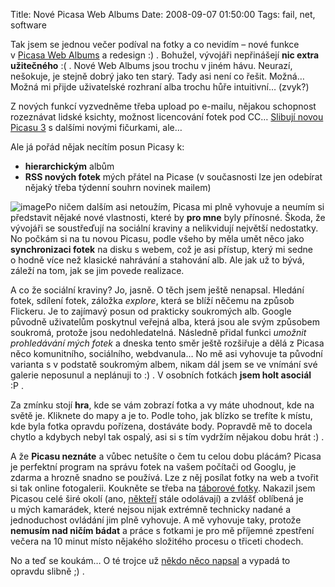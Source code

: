 Title: Nové Picasa Web Albums
Date: 2008-09-07 01:50:00
Tags: fail, net, software

Tak jsem se jednou večer podíval na fotky a co nevidím – nové
funkce v [Picasa Web Albums](http://picasaweb.google.cz/) a
redesign :) . Bohužel, vývojáři nepřinášejí
**nic extra užitečného** :( . Nové Web Albums jsou trochu v jiném
hávu. Neurazí, nešokuje, je stejně dobrý jako ten starý. Tady asi
není co řešit. Možná… Možná mi přijde uživatelské rozhraní alba
trochu hůře intuitivní… (zvyk?)

Z nových funkcí vyzvedněme třeba upload po e-mailu, nějakou
schopnost rozeznávat lidské ksichty, možnost licencování fotek pod
CC…
[Slibují novou Picasu 3](http://picasa.google.cz/intl/en_us/web/whatsnew.html) s dalšími
novými fičurkami, ale…

Ale já pořád nějak necítím posun Picasy k:

-   **hierarchickým** albům
-   **RSS nových fotek** mých přátel na Picase (v současnosti lze
    jen odebírat nějaký třeba týdenní souhrn novinek mailem)

![image](http://blog.javorek.net/image/69/)Po ničem dalším asi
netoužím, Picasa mi plně vyhovuje a neumím si představit nějaké
nové vlastnosti, které by **pro mne** byly přínosné. Škoda, že
vývojáři se soustřeďují na sociální kraviny a nelikvidují největší
nedostatky. No počkám si na tu novou Picasu, podle všeho by měla
umět něco jako **synchronizaci fotek** na disku s webem, což je asi
přístup, který mi sedne o hodně více než klasické nahrávání a
stahování alb. Ale jak už to bývá, záleží na tom, jak se jim povede
realizace.

A co že sociální kraviny? Jo, jasně. O těch jsem ještě nenapsal.
Hledání fotek, sdílení fotek, záložka *explore*, která se blíží
něčemu na způsob Flickeru. Je to zajímavý posun od prakticky
soukromých alb. Google původně uživatelům poskytnul veřejná alba,
která jsou ale svým způsobem soukromá, protože jsou nedohledatelná.
Následně přidal funkci *umožnit prohledávání mých fotek* a dneska
tento směr ještě rozšiřuje a dělá z Picasa něco komunitního,
sociálního, webdvanula… No mě asi vyhovuje ta původní varianta
s v podstatě soukromým albem, nikam dál jsem se ve vnímání své
galerie neposunul a neplánuji to :) . V osobních fotkách
**jsem holt asociál** :P .

Za zmínku stojí **hra**, kde se vám zobrazí fotka a vy máte
uhodnout, kde na světě je. Kliknete do mapy a je to. Podle toho,
jak blízko se trefíte k místu, kde byla fotka opravdu pořízena,
dostáváte body. Popravdě mě to docela chytlo a kdybych nebyl tak
ospalý, asi si s tím vydržím nějakou dobu hrát :) .

A že **Picasu neznáte** a vůbec netušíte o čem tu celou dobu
plácám? Picasa je perfektní program na správu fotek na vašem
počítači od Googlu, je zdarma a hrozně snadno se používá. Lze z něj
posílat fotky na web a tvořit si tak online fotogalerii. Koukněte
se třeba na
[táborové fotky](http://picasaweb.google.com/taborprekvapeni).
Nakazil jsem Picasou celé širé okolí (ano,
[někteří](http://www.javorkovi.cz) stále odolávají) a zvlášť
oblíbená je u mých kamarádek, které nejsou nijak extrémně technicky
nadané a jednoduchost ovládání jim plně vyhovuje. A mě vyhovuje
taky, protože **nemusím nad ničím bádat** a práce s fotkami je pro
mě příjemné zpestření večera na 10 minut místo nějakého složitého
procesu o třiceti chodech.

No a teď se koukám… O té trojce už
[někdo něco napsal](http://www.zive.cz/Clanky/Picasa-3-Beta-Googlu-se-zacatek-skolniho-roku-povedl/sc-3-a-143456/default.aspx)
a vypadá to opravdu slibně ;) .